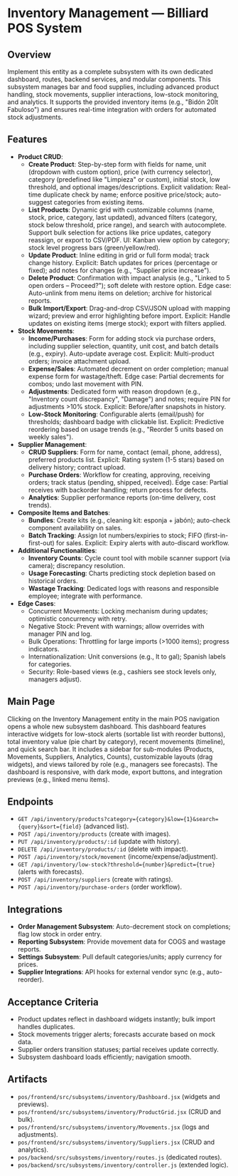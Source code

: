 # Inventory Management — Billiard POS System

## Overview
Implement this entity as a complete subsystem with its own dedicated dashboard, routes, backend services, and modular components. This subsystem manages bar and food supplies, including advanced product handling, stock movements, supplier interactions, low-stock monitoring, and analytics. It supports the provided inventory items (e.g., "Bidón 20lt Fabuloso") and ensures real-time integration with orders for automated stock adjustments.

## Features
- **Product CRUD**:
  - **Create Product**: Step-by-step form with fields for name, unit (dropdown with custom option), price (with currency selector), category (predefined like "Limpieza" or custom), initial stock, low threshold, and optional images/descriptions. Explicit validation: Real-time duplicate check by name; enforce positive price/stock; auto-suggest categories from existing items.
  - **List Products**: Dynamic grid with customizable columns (name, stock, price, category, last updated), advanced filters (category, stock below threshold, price range), and search with autocomplete. Support bulk selection for actions like price updates, category reassign, or export to CSV/PDF. UI: Kanban view option by category; stock level progress bars (green/yellow/red).
  - **Update Product**: Inline editing in grid or full form modal; track change history. Explicit: Batch updates for prices (percentage or fixed); add notes for changes (e.g., "Supplier price increase").
  - **Delete Product**: Confirmation with impact analysis (e.g., "Linked to 5 open orders – Proceed?"); soft delete with restore option. Edge case: Auto-unlink from menu items on deletion; archive for historical reports.
  - **Bulk Import/Export**: Drag-and-drop CSV/JSON upload with mapping wizard; preview and error highlighting before import. Explicit: Handle updates on existing items (merge stock); export with filters applied.
- **Stock Movements**:
  - **Income/Purchases**: Form for adding stock via purchase orders, including supplier selection, quantity, unit cost, and batch details (e.g., expiry). Auto-update average cost. Explicit: Multi-product orders; invoice attachment upload.
  - **Expense/Sales**: Automated decrement on order completion; manual expense form for wastage/theft. Edge case: Partial decrements for combos; undo last movement with PIN.
  - **Adjustments**: Dedicated form with reason dropdown (e.g., "Inventory count discrepancy", "Damage") and notes; require PIN for adjustments >10% stock. Explicit: Before/after snapshots in history.
  - **Low-Stock Monitoring**: Configurable alerts (email/push) for thresholds; dashboard badge with clickable list. Explicit: Predictive reordering based on usage trends (e.g., "Reorder 5 units based on weekly sales").
- **Supplier Management**:
  - **CRUD Suppliers**: Form for name, contact (email, phone, address), preferred products list. Explicit: Rating system (1-5 stars) based on delivery history; contract upload.
  - **Purchase Orders**: Workflow for creating, approving, receiving orders; track status (pending, shipped, received). Edge case: Partial receives with backorder handling; return process for defects.
  - **Analytics**: Supplier performance reports (on-time delivery, cost trends).
- **Composite Items and Batches**:
  - **Bundles**: Create kits (e.g., cleaning kit: esponja + jabón); auto-check component availability on sales.
  - **Batch Tracking**: Assign lot numbers/expiries to stock; FIFO (first-in-first-out) for sales. Explicit: Expiry alerts with auto-discard workflow.
- **Additional Functionalities**:
  - **Inventory Counts**: Cycle count tool with mobile scanner support (via camera); discrepancy resolution.
  - **Usage Forecasting**: Charts predicting stock depletion based on historical orders.
  - **Wastage Tracking**: Dedicated logs with reasons and responsible employee; integrate with performance.
- **Edge Cases**:
  - Concurrent Movements: Locking mechanism during updates; optimistic concurrency with retry.
  - Negative Stock: Prevent with warnings; allow overrides with manager PIN and log.
  - Bulk Operations: Throttling for large imports (>1000 items); progress indicators.
  - Internationalization: Unit conversions (e.g., lt to gal); Spanish labels for categories.
  - Security: Role-based views (e.g., cashiers see stock levels only, managers adjust).

## Main Page
Clicking on the Inventory Management entity in the main POS navigation opens a whole new subsystem dashboard. This dashboard features interactive widgets for low-stock alerts (sortable list with reorder buttons), total inventory value (pie chart by category), recent movements (timeline), and quick search bar. It includes a sidebar for sub-modules (Products, Movements, Suppliers, Analytics, Counts), customizable layouts (drag widgets), and views tailored by role (e.g., managers see forecasts). The dashboard is responsive, with dark mode, export buttons, and integration previews (e.g., linked menu items).

## Endpoints
- `GET /api/inventory/products?category={category}&low={1}&search={query}&sort={field}` (advanced list).
- `POST /api/inventory/products` (create with images).
- `PUT /api/inventory/products/:id` (update with history).
- `DELETE /api/inventory/products/:id` (delete with impact).
- `POST /api/inventory/stock/movement` (income/expense/adjustment).
- `GET /api/inventory/low-stock?threshold={number}&predict={true}` (alerts with forecasts).
- `POST /api/inventory/suppliers` (create with ratings).
- `POST /api/inventory/purchase-orders` (order workflow).

## Integrations
- **Order Management Subsystem**: Auto-decrement stock on completions; flag low stock in order entry.
- **Reporting Subsystem**: Provide movement data for COGS and wastage reports.
- **Settings Subsystem**: Pull default categories/units; apply currency for prices.
- **Supplier Integrations**: API hooks for external vendor sync (e.g., auto-reorder).

## Acceptance Criteria
- Product updates reflect in dashboard widgets instantly; bulk import handles duplicates.
- Stock movements trigger alerts; forecasts accurate based on mock data.
- Supplier orders transition statuses; partial receives update correctly.
- Subsystem dashboard loads efficiently; navigation smooth.

## Artifacts
- `pos/frontend/src/subsystems/inventory/Dashboard.jsx` (widgets and previews).
- `pos/frontend/src/subsystems/inventory/ProductGrid.jsx` (CRUD and bulk).
- `pos/frontend/src/subsystems/inventory/Movements.jsx` (logs and adjustments).
- `pos/frontend/src/subsystems/inventory/Suppliers.jsx` (CRUD and analytics).
- `pos/backend/src/subsystems/inventory/routes.js` (dedicated routes).
- `pos/backend/src/subsystems/inventory/controller.js` (extended logic).